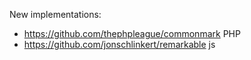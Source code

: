 New implementations:

- https://github.com/thephpleague/commonmark PHP
- https://github.com/jonschlinkert/remarkable js
